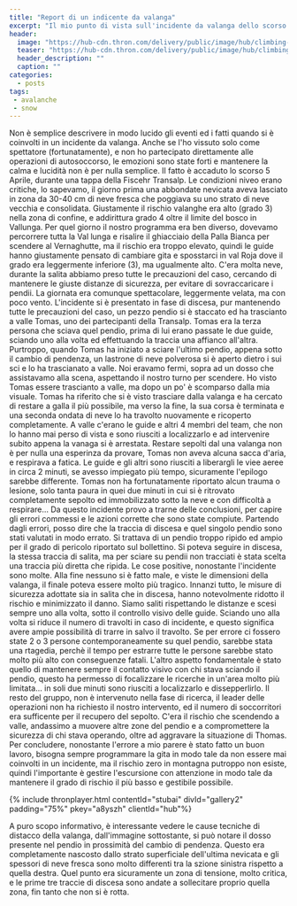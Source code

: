 ```yaml
---
title: "Report di un indicente da valanga"
excerpt: "Il mio punto di vista sull'incidente da valanga dello scorso 5 Aprile in val Roia"
header: 
  image: "https://hub-cdn.thron.com/delivery/public/image/hub/climbing-up/a8yszh/std/1600x400/header.jpg?scalemode=manual&cropmode=pixel&adjustcrop=extend&cropx=0&cropy=1800&cropw=4000&croph=1250"
  teaser: "https://hub-cdn.thron.com/delivery/public/image/hub/climbing-up/a8yszh/std/800x400/header.jpg?scalemode=auto"
  header_description: ""
  caption: ""
categories:
  - posts
tags: 
 - avalanche
 - snow
---
```

Non è semplice descrivere in modo lucido gli eventi ed i fatti quando si è coinvolti in un incidente da valanga. Anche se l'ho vissuto solo come spettatore (fortunatamente), e non ho partecipato direttamente alle operazioni di autosoccorso, le emozioni sono state forti e mantenere la calma e lucidità non è per nulla semplice.
Il fatto è accaduto lo scorso 5 Aprile, durante una tappa della Fiscehr Transalp. Le condizioni niveo erano critiche, lo sapevamo, il giorno prima una abbondate nevicata aveva lasciato in zona da 30-40 cm di neve fresca che poggiava su uno strato di neve vecchia e consolidata. Giustamente il rischio valanghe era alto (grado 3) nella zona di confine, e addirittura grado 4 oltre il limite del bosco in Vallunga.
Per quel giorno il nostro programma era ben diverso, dovevamo percorrere tutta la Val lunga e risalire il ghiacciaio della Palla Bianca per scendere al Vernaghutte, ma il rischio era troppo elevato, quindi le guide hanno giustamente pensato di cambiare gita e sposstarci in val Roja dove il grado era leggermente inferiore (3), ma ugualmente alto. C'era molta neve, durante la salita abbiamo preso tutte le precauzioni del caso, cercando di mantenere le giuste distanze di sicurezza, per evitare di sovraccaricare i pendii. La giornata era comunque spettacolare, leggermente velata, ma con poco vento.
L'incidente si è presentato in fase di discesa, pur mantenendo tutte le precauzioni del caso, un pezzo pendio si è staccato ed ha trascianto a valle Tomas, uno dei partecipanti della Transalp. Tomas era la terza persona che sciava quel pendio, prima di lui erano passate le due guide, sciando uno alla volta ed effettuando la traccia una affianco all'altra.
Purtroppo, quando Tomas ha iniziato a sciare l'ultimo pendio, appena sotto il cambio di pendenza, un lastrone di neve polverosa si è aperto dietro i sui sci e lo ha trascianato a valle. Noi eravamo fermi, sopra ad un dosso che assistavamo alla scena, aspettando il nostro turno per scendere. Ho visto Tomas essere trascianto a valle, ma dopo un po' è scomparso dalla mia visuale. Tomas ha riferito che si è visto trasciare dalla valanga e ha cercato di restare a galla il più possibile, ma verso la fine, la sua corsa è terminata e una seconda ondata di neve lo ha travolto nuovamente e ricoperto completamente. A valle c'erano le guide e altri 4 membri del team, che non lo hanno mai perso di vista e sono riusciti a localizzarlo e ad intervenire subito appena la vanaga si è arrestata. 
Restare sepolti dal una valanga non è per nulla una esperinza da provare, Tomas non aveva alcuna sacca d'aria, e respirava a fatica. Le guide e gli altri sono riusciti a liberargli le viee aeree in circa 2 minuti, se avesso impiegato più tempo, sicuramente l'epilogo sarebbe differente. Tomas non ha fortunatamente riportato alcun trauma o lesione, solo tanta paura in quei due minuti in cui si è ritrovato completamente sepolto ed immobilizzato sotto la neve e con difficoltà a respirare...
Da questo incidente provo a trarne delle conclusioni, per capire gli errori commessi e le azioni corrette che sono state compiute. Partendo dagli errori, posso dire che la traccia di discesa e quel singolo pendio sono stati valutati in modo errato. Si trattava di un pendio troppo ripido ed ampio per il grado di pericolo riportato sul bollettino. Si poteva seguire in discesa, la stessa traccia di salita, ma per sciare su pendii non tracciati è stata scelta una traccia più diretta che ripida.
Le cose positive, nonostante l'incidente sono molte. Alla fine nessuno si è fatto male, e viste le dimensioni della valanga, il finale poteva essere molto più tragico. Innanzi tutto, le misure di sicurezza adottate sia in salita che in discesa, hanno notevolmente ridotto il rischio e minimizzato il danno. Siamo saliti rispettando le distanze e scesi sempre uno alla volta, sotto il controllo visivo delle guide. Sciando uno alla volta si riduce il numero di travolti in caso di incidente, e questo significa avere ampie possibilità di trarre in salvo il travolto. Se per errore ci fossero state 2 o 3 persone contemporaneamente su quel pendio, sarebbe stata una rtagedia, perchè il tempo per estrarre tutte le persone sarebbe stato molto più alto con conseguenze fatali.
L'altro aspetto fondamentale è stato quello di mantenere sempre il contatto visivo con chi stava sciando il pendio, questo ha permesso di focalizzare le ricerche in un'area molto più limitata... in soli due minuti sono riusciti a localizzarlo e dissepperlirlo.
Il resto del gruppo, non è intervenuto nella fase di ricerca, il leader delle operazioni non ha richiesto il nostro intervento, ed il numero di soccorritori era sufficente per il recupero del sepolto. C'era il rischio che scendendo a valle, andassimo a muovere altre zone del pendio e a compromettere la sicurezza di chi stava operando, oltre ad aggravare la situazione di Thomas.
Per concludere, nonostante l'errore a mio parere è stato fatto un buon lavoro, bisogna sempre programmare la gita in modo tale da non essere mai coinvolti in un incidente, ma il rischio zero in montagna putroppo non esiste, quindi l'importante è gestire l'escursione con attenzione in modo tale da mantenere il grado di rischio il più basso e gestibile possibile.

{% include thronplayer.html contentId="stubai" divId="gallery2" padding="75%" pkey="a8yszh" clientId="hub"%}

A puro scopo informativo, è interessante vedere le cause tecniche di distacco della valanga, dall'immagine sottostante, si può notare il dosso presente nel pendio in prossimità del cambio di pendenza. Questo era completamente nascosto dallo strato superficiale dell'ultima nevicata e gli spessori di neve fresca sono molto differenti tra la szione sinistra rispetto a quella destra. Quel punto era sicuramente un zona di tensione, molto critica, e le prime tre traccie di discesa sono andate a sollecitare proprio quella zona, fin tanto che non si è rotta.
